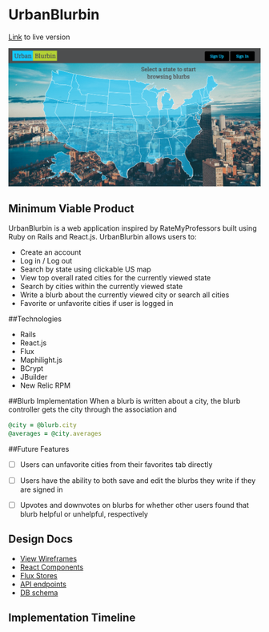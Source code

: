 # UrbanBlurbin

[Link][heroku] to live version

[heroku]: www.urbanblurblin.com

![alt text][screenshot]
  
[screenshot]: ./app/assets/images/UrbanBlurbinScreenshot.png

## Minimum Viable Product
UrbanBlurbin is a web application inspired by RateMyProfessors built using Ruby on Rails
and React.js. UrbanBlurbin allows users to:

<!-- This is a Markdown checklist. Use it to keep track of your
progress. Put an x between the brackets for a checkmark: [x] -->

* Create an account
* Log in / Log out
* Search by state using clickable US map
* View top overall rated cities for the currently viewed state
* Search by cities within the currently viewed state
* Write a blurb about the currently viewed city or search all cities
* Favorite or unfavorite cities if user is logged in


##Technologies

* Rails
* React.js
* Flux
* Maphilight.js
* BCrypt
* JBuilder
* New Relic RPM

##Blurb Implementation
When a blurb is written about a city, the blurb controller gets the city through the association and 
```ruby
@city = @blurb.city
@averages = @city.averages
```

##Future Features 
  - [ ] Users can unfavorite cities from their favorites tab directly
  - [ ] Users have the ability to both save and edit the blurbs they write if they are signed in
  - [ ] Upvotes and downvotes on blurbs for whether other users found that blurb helpful or unhelpful, respectively


## Design Docs
* [View Wireframes][views]
* [React Components][components]
* [Flux Stores][stores]
* [API endpoints][api-endpoints]
* [DB schema][schema]

[views]: ./docs/views.md
[components]: ./docs/components.md
[stores]: ./docs/stores.md
[api-endpoints]: ./docs/api-endpoints.md
[schema]: ./docs/schema.md

## Implementation Timeline






